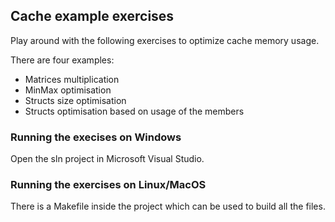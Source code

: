 
## Cache example exercises

Play around with the following exercises to optimize cache memory usage.

There are four examples:
- Matrices multiplication
- MinMax optimisation
- Structs size optimisation
- Structs optimisation based on usage of the members

### Running the execises on Windows
Open the sln project in Microsoft Visual Studio.

### Running the exercises on Linux/MacOS
There is a Makefile inside the project which can be used to build all the files.
